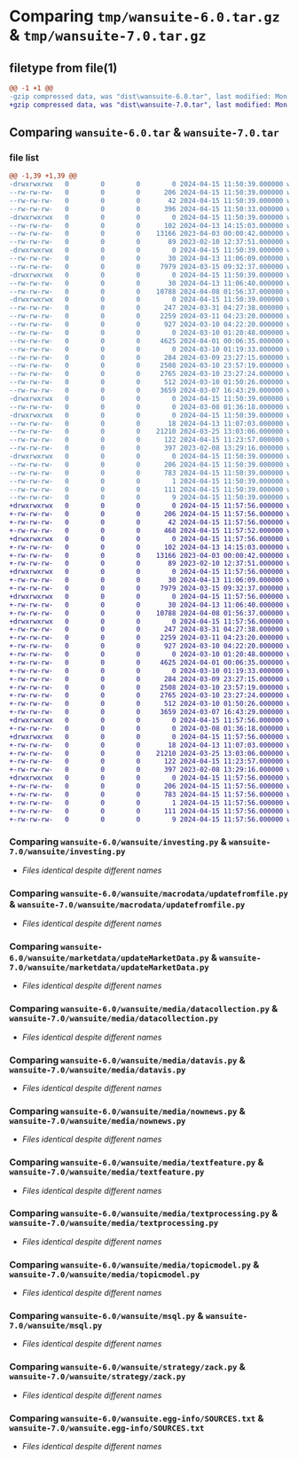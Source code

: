 # Comparing `tmp/wansuite-6.0.tar.gz` & `tmp/wansuite-7.0.tar.gz`

## filetype from file(1)

```diff
@@ -1 +1 @@
-gzip compressed data, was "dist\wansuite-6.0.tar", last modified: Mon Apr 15 11:50:39 2024, max compression
+gzip compressed data, was "dist\wansuite-7.0.tar", last modified: Mon Apr 15 11:57:56 2024, max compression
```

## Comparing `wansuite-6.0.tar` & `wansuite-7.0.tar`

### file list

```diff
@@ -1,39 +1,39 @@
-drwxrwxrwx   0        0        0        0 2024-04-15 11:50:39.000000 wansuite-6.0/
--rw-rw-rw-   0        0        0      206 2024-04-15 11:50:39.000000 wansuite-6.0/PKG-INFO
--rw-rw-rw-   0        0        0       42 2024-04-15 11:50:39.000000 wansuite-6.0/setup.cfg
--rw-rw-rw-   0        0        0      396 2024-04-15 11:50:33.000000 wansuite-6.0/setup.py
-drwxrwxrwx   0        0        0        0 2024-04-15 11:50:39.000000 wansuite-6.0/wansuite/
--rw-rw-rw-   0        0        0      102 2024-04-13 14:15:03.000000 wansuite-6.0/wansuite/__init__.py
--rw-rw-rw-   0        0        0    13166 2023-04-03 00:00:42.000000 wansuite-6.0/wansuite/investing.py
--rw-rw-rw-   0        0        0       89 2023-02-10 12:37:51.000000 wansuite-6.0/wansuite/iofile.py
-drwxrwxrwx   0        0        0        0 2024-04-15 11:50:39.000000 wansuite-6.0/wansuite/macrodata/
--rw-rw-rw-   0        0        0       30 2024-04-13 11:06:09.000000 wansuite-6.0/wansuite/macrodata/__init__.py
--rw-rw-rw-   0        0        0     7979 2024-03-15 09:32:37.000000 wansuite-6.0/wansuite/macrodata/updatefromfile.py
-drwxrwxrwx   0        0        0        0 2024-04-15 11:50:39.000000 wansuite-6.0/wansuite/marketdata/
--rw-rw-rw-   0        0        0       30 2024-04-13 11:06:40.000000 wansuite-6.0/wansuite/marketdata/__init__.py
--rw-rw-rw-   0        0        0    10788 2024-04-08 01:56:37.000000 wansuite-6.0/wansuite/marketdata/updateMarketData.py
-drwxrwxrwx   0        0        0        0 2024-04-15 11:50:39.000000 wansuite-6.0/wansuite/media/
--rw-rw-rw-   0        0        0      247 2024-03-31 04:27:38.000000 wansuite-6.0/wansuite/media/__init__.py
--rw-rw-rw-   0        0        0     2259 2024-03-11 04:23:20.000000 wansuite-6.0/wansuite/media/datacollection.py
--rw-rw-rw-   0        0        0      927 2024-03-10 04:22:20.000000 wansuite-6.0/wansuite/media/datavis.py
--rw-rw-rw-   0        0        0        0 2024-03-10 01:20:48.000000 wansuite-6.0/wansuite/media/network.py
--rw-rw-rw-   0        0        0     4625 2024-04-01 00:06:35.000000 wansuite-6.0/wansuite/media/nownews.py
--rw-rw-rw-   0        0        0        0 2024-03-10 01:19:33.000000 wansuite-6.0/wansuite/media/sentiment.py
--rw-rw-rw-   0        0        0      284 2024-03-09 23:27:15.000000 wansuite-6.0/wansuite/media/sys.py
--rw-rw-rw-   0        0        0     2508 2024-03-10 23:57:19.000000 wansuite-6.0/wansuite/media/textfeature.py
--rw-rw-rw-   0        0        0     2765 2024-03-10 23:27:24.000000 wansuite-6.0/wansuite/media/textprocessing.py
--rw-rw-rw-   0        0        0      512 2024-03-10 01:50:26.000000 wansuite-6.0/wansuite/media/topicmodel.py
--rw-rw-rw-   0        0        0     3659 2024-03-07 16:43:29.000000 wansuite-6.0/wansuite/msql.py
-drwxrwxrwx   0        0        0        0 2024-04-15 11:50:39.000000 wansuite-6.0/wansuite/order/
--rw-rw-rw-   0        0        0        0 2024-03-08 01:36:18.000000 wansuite-6.0/wansuite/order/__init__.py
-drwxrwxrwx   0        0        0        0 2024-04-15 11:50:39.000000 wansuite-6.0/wansuite/strategy/
--rw-rw-rw-   0        0        0       18 2024-04-13 11:07:03.000000 wansuite-6.0/wansuite/strategy/__init__.py
--rw-rw-rw-   0        0        0    21210 2024-03-25 13:03:06.000000 wansuite-6.0/wansuite/strategy/zack.py
--rw-rw-rw-   0        0        0      122 2024-04-15 11:23:57.000000 wansuite-6.0/wansuite/sys.py
--rw-rw-rw-   0        0        0      397 2023-02-08 13:29:16.000000 wansuite-6.0/wansuite/wtime.py
-drwxrwxrwx   0        0        0        0 2024-04-15 11:50:39.000000 wansuite-6.0/wansuite.egg-info/
--rw-rw-rw-   0        0        0      206 2024-04-15 11:50:39.000000 wansuite-6.0/wansuite.egg-info/PKG-INFO
--rw-rw-rw-   0        0        0      783 2024-04-15 11:50:39.000000 wansuite-6.0/wansuite.egg-info/SOURCES.txt
--rw-rw-rw-   0        0        0        1 2024-04-15 11:50:39.000000 wansuite-6.0/wansuite.egg-info/dependency_links.txt
--rw-rw-rw-   0        0        0      111 2024-04-15 11:50:39.000000 wansuite-6.0/wansuite.egg-info/requires.txt
--rw-rw-rw-   0        0        0        9 2024-04-15 11:50:39.000000 wansuite-6.0/wansuite.egg-info/top_level.txt
+drwxrwxrwx   0        0        0        0 2024-04-15 11:57:56.000000 wansuite-7.0/
+-rw-rw-rw-   0        0        0      206 2024-04-15 11:57:56.000000 wansuite-7.0/PKG-INFO
+-rw-rw-rw-   0        0        0       42 2024-04-15 11:57:56.000000 wansuite-7.0/setup.cfg
+-rw-rw-rw-   0        0        0      468 2024-04-15 11:57:52.000000 wansuite-7.0/setup.py
+drwxrwxrwx   0        0        0        0 2024-04-15 11:57:56.000000 wansuite-7.0/wansuite/
+-rw-rw-rw-   0        0        0      102 2024-04-13 14:15:03.000000 wansuite-7.0/wansuite/__init__.py
+-rw-rw-rw-   0        0        0    13166 2023-04-03 00:00:42.000000 wansuite-7.0/wansuite/investing.py
+-rw-rw-rw-   0        0        0       89 2023-02-10 12:37:51.000000 wansuite-7.0/wansuite/iofile.py
+drwxrwxrwx   0        0        0        0 2024-04-15 11:57:56.000000 wansuite-7.0/wansuite/macrodata/
+-rw-rw-rw-   0        0        0       30 2024-04-13 11:06:09.000000 wansuite-7.0/wansuite/macrodata/__init__.py
+-rw-rw-rw-   0        0        0     7979 2024-03-15 09:32:37.000000 wansuite-7.0/wansuite/macrodata/updatefromfile.py
+drwxrwxrwx   0        0        0        0 2024-04-15 11:57:56.000000 wansuite-7.0/wansuite/marketdata/
+-rw-rw-rw-   0        0        0       30 2024-04-13 11:06:40.000000 wansuite-7.0/wansuite/marketdata/__init__.py
+-rw-rw-rw-   0        0        0    10788 2024-04-08 01:56:37.000000 wansuite-7.0/wansuite/marketdata/updateMarketData.py
+drwxrwxrwx   0        0        0        0 2024-04-15 11:57:56.000000 wansuite-7.0/wansuite/media/
+-rw-rw-rw-   0        0        0      247 2024-03-31 04:27:38.000000 wansuite-7.0/wansuite/media/__init__.py
+-rw-rw-rw-   0        0        0     2259 2024-03-11 04:23:20.000000 wansuite-7.0/wansuite/media/datacollection.py
+-rw-rw-rw-   0        0        0      927 2024-03-10 04:22:20.000000 wansuite-7.0/wansuite/media/datavis.py
+-rw-rw-rw-   0        0        0        0 2024-03-10 01:20:48.000000 wansuite-7.0/wansuite/media/network.py
+-rw-rw-rw-   0        0        0     4625 2024-04-01 00:06:35.000000 wansuite-7.0/wansuite/media/nownews.py
+-rw-rw-rw-   0        0        0        0 2024-03-10 01:19:33.000000 wansuite-7.0/wansuite/media/sentiment.py
+-rw-rw-rw-   0        0        0      284 2024-03-09 23:27:15.000000 wansuite-7.0/wansuite/media/sys.py
+-rw-rw-rw-   0        0        0     2508 2024-03-10 23:57:19.000000 wansuite-7.0/wansuite/media/textfeature.py
+-rw-rw-rw-   0        0        0     2765 2024-03-10 23:27:24.000000 wansuite-7.0/wansuite/media/textprocessing.py
+-rw-rw-rw-   0        0        0      512 2024-03-10 01:50:26.000000 wansuite-7.0/wansuite/media/topicmodel.py
+-rw-rw-rw-   0        0        0     3659 2024-03-07 16:43:29.000000 wansuite-7.0/wansuite/msql.py
+drwxrwxrwx   0        0        0        0 2024-04-15 11:57:56.000000 wansuite-7.0/wansuite/order/
+-rw-rw-rw-   0        0        0        0 2024-03-08 01:36:18.000000 wansuite-7.0/wansuite/order/__init__.py
+drwxrwxrwx   0        0        0        0 2024-04-15 11:57:56.000000 wansuite-7.0/wansuite/strategy/
+-rw-rw-rw-   0        0        0       18 2024-04-13 11:07:03.000000 wansuite-7.0/wansuite/strategy/__init__.py
+-rw-rw-rw-   0        0        0    21210 2024-03-25 13:03:06.000000 wansuite-7.0/wansuite/strategy/zack.py
+-rw-rw-rw-   0        0        0      122 2024-04-15 11:23:57.000000 wansuite-7.0/wansuite/sys.py
+-rw-rw-rw-   0        0        0      397 2023-02-08 13:29:16.000000 wansuite-7.0/wansuite/wtime.py
+drwxrwxrwx   0        0        0        0 2024-04-15 11:57:56.000000 wansuite-7.0/wansuite.egg-info/
+-rw-rw-rw-   0        0        0      206 2024-04-15 11:57:56.000000 wansuite-7.0/wansuite.egg-info/PKG-INFO
+-rw-rw-rw-   0        0        0      783 2024-04-15 11:57:56.000000 wansuite-7.0/wansuite.egg-info/SOURCES.txt
+-rw-rw-rw-   0        0        0        1 2024-04-15 11:57:56.000000 wansuite-7.0/wansuite.egg-info/dependency_links.txt
+-rw-rw-rw-   0        0        0      111 2024-04-15 11:57:56.000000 wansuite-7.0/wansuite.egg-info/requires.txt
+-rw-rw-rw-   0        0        0        9 2024-04-15 11:57:56.000000 wansuite-7.0/wansuite.egg-info/top_level.txt
```

### Comparing `wansuite-6.0/wansuite/investing.py` & `wansuite-7.0/wansuite/investing.py`

 * *Files identical despite different names*

### Comparing `wansuite-6.0/wansuite/macrodata/updatefromfile.py` & `wansuite-7.0/wansuite/macrodata/updatefromfile.py`

 * *Files identical despite different names*

### Comparing `wansuite-6.0/wansuite/marketdata/updateMarketData.py` & `wansuite-7.0/wansuite/marketdata/updateMarketData.py`

 * *Files identical despite different names*

### Comparing `wansuite-6.0/wansuite/media/datacollection.py` & `wansuite-7.0/wansuite/media/datacollection.py`

 * *Files identical despite different names*

### Comparing `wansuite-6.0/wansuite/media/datavis.py` & `wansuite-7.0/wansuite/media/datavis.py`

 * *Files identical despite different names*

### Comparing `wansuite-6.0/wansuite/media/nownews.py` & `wansuite-7.0/wansuite/media/nownews.py`

 * *Files identical despite different names*

### Comparing `wansuite-6.0/wansuite/media/textfeature.py` & `wansuite-7.0/wansuite/media/textfeature.py`

 * *Files identical despite different names*

### Comparing `wansuite-6.0/wansuite/media/textprocessing.py` & `wansuite-7.0/wansuite/media/textprocessing.py`

 * *Files identical despite different names*

### Comparing `wansuite-6.0/wansuite/media/topicmodel.py` & `wansuite-7.0/wansuite/media/topicmodel.py`

 * *Files identical despite different names*

### Comparing `wansuite-6.0/wansuite/msql.py` & `wansuite-7.0/wansuite/msql.py`

 * *Files identical despite different names*

### Comparing `wansuite-6.0/wansuite/strategy/zack.py` & `wansuite-7.0/wansuite/strategy/zack.py`

 * *Files identical despite different names*

### Comparing `wansuite-6.0/wansuite.egg-info/SOURCES.txt` & `wansuite-7.0/wansuite.egg-info/SOURCES.txt`

 * *Files identical despite different names*

